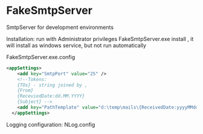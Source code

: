 # FakeSmtpServer
SmtpServer for development environments

Installation: run with Administrator privileges FakeSmtpServer.exe install , it will install as windows service, but not run automatically


FakeSmtpServer.exe.config
```xml
<appSettings>
    <add key="SmtpPort" value="25" />   
    <!--Tokens:
    {TOs} - string joined by ,
    {From}
    {ReceviedDate:dd.MM.YYYY}
    {Subject} -->
    <add key="PathTemplate" value="d:\temp\mails\{ReceivedDate:yyyyMMdd}\{ReceivedDate:yyyyMMdd-HHmmssFFFFFFF}-{Subject}-{TOs}.eml" /> <!-- file template -->
  </appSettings>
```

Logging configuration: NLog.config
